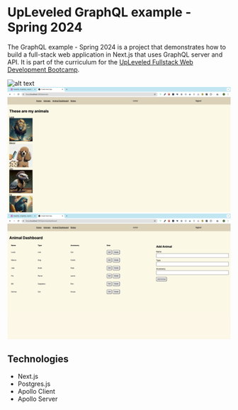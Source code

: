 # UpLeveled GraphQL example - Spring 2024

The GraphQL example - Spring 2024 is a project that demonstrates how to build a full-stack web application in Next.js that uses GraphQL server and API. It is part of the curriculum for the [UpLeveled Fullstack Web Development Bootcamp](https://upleveled.io/web-development-bootcamp).

![alt text](./public/homepage.png)
![alt text](./public/animalsPage.png)
![alt text](./public/dashboard.png)

## Technologies

- Next.js
- Postgres.js
- Apollo Client
- Apollo Server
